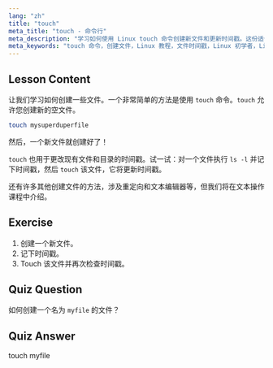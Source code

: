 ```yaml
---
lang: "zh"
title: "touch"
meta_title: "touch - 命令行"
meta_description: "学习如何使用 Linux touch 命令创建新文件和更新时间戳。这份适合初学者的指南帮助您理解文件管理。"
meta_keywords: "touch 命令，创建文件，Linux 教程，文件时间戳，Linux 初学者，Linux 指南，基本命令"
---
```


## Lesson Content

让我们学习如何创建一些文件。一个非常简单的方法是使用 `touch` 命令。`touch` 允许您创建新的空文件。

```bash
touch mysuperduperfile
```

然后，一个新文件就创建好了！

`touch` 也用于更改现有文件和目录的时间戳。试一试：对一个文件执行 `ls -l` 并记下时间戳，然后 `touch` 该文件，它将更新时间戳。

还有许多其他创建文件的方法，涉及重定向和文本编辑器等，但我们将在文本操作课程中介绍。

## Exercise

1. 创建一个新文件。
2. 记下时间戳。
3. Touch 该文件并再次检查时间戳。

## Quiz Question

如何创建一个名为 `myfile` 的文件？

## Quiz Answer

touch myfile
